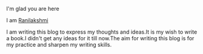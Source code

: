 I'm glad you are here

I am [Ranilakshmi](https://www.linkedin.com/in/aryarn/)

I am writing this blog to express my thoughts and ideas.It is my wish to write a book.I didn't get any ideas for it till now.The aim for writing this blog is for my practice and sharpen my writing skills.